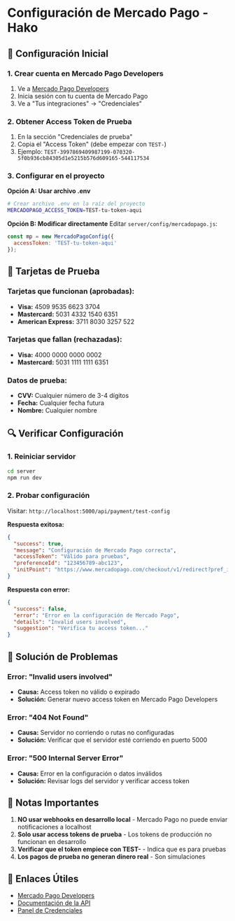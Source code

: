 # Configuración de Mercado Pago - Hako

## 🔧 Configuración Inicial

### 1. Crear cuenta en Mercado Pago Developers
1. Ve a [Mercado Pago Developers](https://www.mercadopago.com/developers)
2. Inicia sesión con tu cuenta de Mercado Pago
3. Ve a "Tus integraciones" → "Credenciales"

### 2. Obtener Access Token de Prueba
1. En la sección "Credenciales de prueba"
2. Copia el "Access Token" (debe empezar con `TEST-`)
3. Ejemplo: `TEST-3997869409987199-070320-5f0b936cb84305d1e5215b576d609165-544117534`

### 3. Configurar en el proyecto
**Opción A: Usar archivo .env**
```bash
# Crear archivo .env en la raíz del proyecto
MERCADOPAGO_ACCESS_TOKEN=TEST-tu-token-aqui
```

**Opción B: Modificar directamente**
Editar `server/config/mercadopago.js`:
```javascript
const mp = new MercadoPagoConfig({
  accessToken: 'TEST-tu-token-aqui'
});
```

## 🧪 Tarjetas de Prueba

### Tarjetas que funcionan (aprobadas):
- **Visa:** 4509 9535 6623 3704
- **Mastercard:** 5031 4332 1540 6351
- **American Express:** 3711 8030 3257 522

### Tarjetas que fallan (rechazadas):
- **Visa:** 4000 0000 0000 0002
- **Mastercard:** 5031 1111 1111 6351

### Datos de prueba:
- **CVV:** Cualquier número de 3-4 dígitos
- **Fecha:** Cualquier fecha futura
- **Nombre:** Cualquier nombre

## 🔍 Verificar Configuración

### 1. Reiniciar servidor
```bash
cd server
npm run dev
```

### 2. Probar configuración
Visitar: `http://localhost:5000/api/payment/test-config`

**Respuesta exitosa:**
```json
{
  "success": true,
  "message": "Configuración de Mercado Pago correcta",
  "accessToken": "Válido para pruebas",
  "preferenceId": "123456789-abc123",
  "initPoint": "https://www.mercadopago.com/checkout/v1/redirect?pref_id=..."
}
```

**Respuesta con error:**
```json
{
  "success": false,
  "error": "Error en la configuración de Mercado Pago",
  "details": "Invalid users involved",
  "suggestion": "Verifica tu access token..."
}
```

## 🚨 Solución de Problemas

### Error: "Invalid users involved"
- **Causa:** Access token no válido o expirado
- **Solución:** Generar nuevo access token en Mercado Pago Developers

### Error: "404 Not Found"
- **Causa:** Servidor no corriendo o rutas no configuradas
- **Solución:** Verificar que el servidor esté corriendo en puerto 5000

### Error: "500 Internal Server Error"
- **Causa:** Error en la configuración o datos inválidos
- **Solución:** Revisar logs del servidor y verificar access token

## 📝 Notas Importantes

1. **NO usar webhooks en desarrollo local** - Mercado Pago no puede enviar notificaciones a localhost
2. **Solo usar access tokens de prueba** - Los tokens de producción no funcionan en desarrollo
3. **Verificar que el token empiece con TEST-** - Indica que es para pruebas
4. **Los pagos de prueba no generan dinero real** - Son simulaciones

## 🔗 Enlaces Útiles

- [Mercado Pago Developers](https://www.mercadopago.com/developers)
- [Documentación de la API](https://www.mercadopago.com/developers/es/docs)
- [Panel de Credenciales](https://www.mercadopago.com/developers/panel/credentials) 
